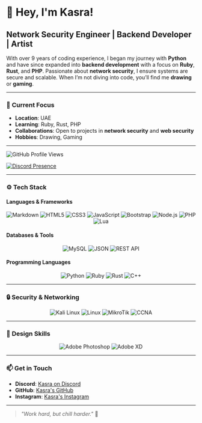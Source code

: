 # 👋 Hey, I'm Kasra!

## Network Security Engineer | Backend Developer | Artist

With over 9 years of coding experience, I began my journey with **Python** and have since expanded into **backend development** with a focus on **Ruby**, **Rust**, and **PHP**. Passionate about **network security**, I ensure systems are secure and scalable. When I’m not diving into code, you’ll find me **drawing** or **gaming**.

---

### 💼 **Current Focus**
- **Location**: UAE
- **Learning**: Ruby, Rust, PHP
- **Collaborations**: Open to projects in **network security** and **web security**
- **Hobbies**: Drawing, Gaming

---

<p align="left"> <img src="https://komarev.com/ghpvc/?username=imk4sra&style=flat-square&color=brightgreen" alt="GitHub Profile Views" /> </p>

[![Discord Presence](https://lanyard.cnrad.dev/api/357233919285919746)](https://discord.com/users/357233919285919746)

---

### ⚙️ **Tech Stack**

#### Languages & Frameworks
<div align="center">
  <img src="https://img.shields.io/badge/Markdown-000000?style=for-the-badge&logo=markdown&logoColor=white" alt="Markdown" />
  <img src="https://img.shields.io/badge/HTML5-E34F26?style=for-the-badge&logo=html5&logoColor=white" alt="HTML5" />
  <img src="https://img.shields.io/badge/CSS3-1572B6?style=for-the-badge&logo=css3&logoColor=white" alt="CSS3" />
  <img src="https://img.shields.io/badge/JavaScript-F7DF1E?style=for-the-badge&logo=javascript&logoColor=black" alt="JavaScript" />
  <img src="https://img.shields.io/badge/Bootstrap-563D7C?style=for-the-badge&logo=bootstrap&logoColor=white" alt="Bootstrap" />
  <img src="https://img.shields.io/badge/Node.js-339933?style=for-the-badge&logo=nodedotjs&logoColor=white" alt="Node.js" />
  <img src="https://img.shields.io/badge/PHP-777BB4?style=for-the-badge&logo=php&logoColor=white" alt="PHP" />
  <img src="https://img.shields.io/badge/Lua-2C2D72?style=for-the-badge&logo=lua&logoColor=white" alt="Lua" />
</div>

#### Databases & Tools
<div align="center">
  <img src="https://img.shields.io/badge/MySQL-4479A1?style=for-the-badge&logo=mysql&logoColor=white" alt="MySQL" />
  <img src="https://img.shields.io/badge/JSON-000000?style=for-the-badge&logo=json&logoColor=white" alt="JSON" />
  <img src="https://img.shields.io/badge/REST-02569B?style=for-the-badge&logo=rest&logoColor=white" alt="REST API" />
</div>

#### Programming Languages
<div align="center">
  <img src="https://img.shields.io/badge/Python-3776AB?style=for-the-badge&logo=python&logoColor=white" alt="Python" />
  <img src="https://img.shields.io/badge/Ruby-CC342D?style=for-the-badge&logo=ruby&logoColor=white" alt="Ruby" />
  <img src="https://img.shields.io/badge/Rust-000000?style=for-the-badge&logo=rust&logoColor=white" alt="Rust" />
  <img src="https://img.shields.io/badge/C++-00599C?style=for-the-badge&logo=cplusplus&logoColor=white" alt="C++" />
</div>

---

### 🔒 **Security & Networking**

<div align="center">
  <img src="https://img.shields.io/badge/Kali_Linux-557C94?style=for-the-badge&logo=kalilinux&logoColor=white" alt="Kali Linux" />
  <img src="https://img.shields.io/badge/Linux-FCC624?style=for-the-badge&logo=linux&logoColor=black" alt="Linux" />
  <img src="https://img.shields.io/badge/MikroTik-005C8A?style=for-the-badge&logo=mikrotik&logoColor=white" alt="MikroTik" />
  <img src="https://img.shields.io/badge/CCNA-0A66C2?style=for-the-badge&logo=cisco&logoColor=white" alt="CCNA" />
</div>

---

### 🎨 **Design Skills**

<div align="center">
  <img src="https://img.shields.io/badge/Adobe_Photoshop-31A8FF?style=for-the-badge&logo=adobephotoshop&logoColor=white" alt="Adobe Photoshop" />
  <img src="https://img.shields.io/badge/Adobe_XD-FF61F6?style=for-the-badge&logo=adobexd&logoColor=white" alt="Adobe XD" />
</div>

---

### 📫 **Get in Touch**

- **Discord**: [Kasra on Discord](https://discord.com/users/357233919285919746)
- **GitHub**: [Kasra's GitHub](https://www.github.com/imk4sra)
- **Instagram**: [Kasra's Instagram](http://www.instagram.com/o2xl5)

---

> _"Work hard, but chill harder."_ 👑
